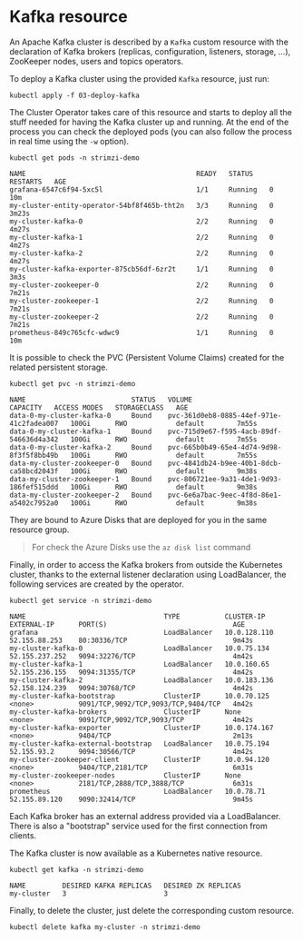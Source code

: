 # Kafka resource

An Apache Kafka cluster is described by a `Kafka` custom resource with the declaration of Kafka brokers (replicas, configuration, listeners, storage, ...), ZooKeeper nodes, users and topics operators.

To deploy a Kafka cluster using the provided `Kafka` resource, just run:

```shell
kubectl apply -f 03-deploy-kafka
```

The Cluster Operator takes care of this resource and starts to deploy all the stuff needed for having the Kafka cluster up and running.
At the end of the process you can check the deployed pods (you can also follow the process in real time using the `-w` option).

```shell
kubectl get pods -n strimzi-demo

NAME                                          READY   STATUS    RESTARTS   AGE
grafana-6547c6f94-5xc5l                       1/1     Running   0          10m
my-cluster-entity-operator-54bf8f465b-tht2n   3/3     Running   0          3m23s
my-cluster-kafka-0                            2/2     Running   0          4m27s
my-cluster-kafka-1                            2/2     Running   0          4m27s
my-cluster-kafka-2                            2/2     Running   0          4m27s
my-cluster-kafka-exporter-875cb56df-6zr2t     1/1     Running   0          3m3s
my-cluster-zookeeper-0                        2/2     Running   0          7m21s
my-cluster-zookeeper-1                        2/2     Running   0          7m21s
my-cluster-zookeeper-2                        2/2     Running   0          7m21s
prometheus-849c765cfc-wdwc9                   1/1     Running   0          10m
```

It is possible to check the PVC (Persistent Volume Claims) created for the related persistent storage.

```shell
kubectl get pvc -n strimzi-demo

NAME                          STATUS   VOLUME                                     CAPACITY   ACCESS MODES   STORAGECLASS   AGE
data-0-my-cluster-kafka-0     Bound    pvc-361d0eb8-0885-44ef-971e-41c2fadea007   100Gi      RWO            default        7m55s
data-0-my-cluster-kafka-1     Bound    pvc-715d9e67-f595-4acb-89df-546636d4a342   100Gi      RWO            default        7m55s
data-0-my-cluster-kafka-2     Bound    pvc-665b0b49-65e4-4d74-9d98-8f3f5f8bb49b   100Gi      RWO            default        7m55s
data-my-cluster-zookeeper-0   Bound    pvc-4841db24-b9ee-40b1-8dcb-ca58bcd2043f   100Gi      RWO            default        9m38s
data-my-cluster-zookeeper-1   Bound    pvc-806721ee-9a31-4de1-9d93-186fef515ddd   100Gi      RWO            default        9m38s
data-my-cluster-zookeeper-2   Bound    pvc-6e6a7bac-9eec-4f8d-86e1-a5402c7952a0   100Gi      RWO            default        9m38s
```

They are bound to Azure Disks that are deployed for you in the same resource group.

> For check the Azure Disks use the `az disk list` command

Finally, in order to access the Kafka brokers from outside the Kubernetes cluster, thanks to the external listener declaration using LoadBalancer, the following services are created by the operator.

```shell
kubectl get service -n strimzi-demo

NAME                                  TYPE           CLUSTER-IP     EXTERNAL-IP      PORT(S)                               AGE
grafana                               LoadBalancer   10.0.128.110   52.155.88.253    80:30336/TCP                          9m43s
my-cluster-kafka-0                    LoadBalancer   10.0.75.134    52.155.237.252   9094:32276/TCP                        4m42s
my-cluster-kafka-1                    LoadBalancer   10.0.160.65    52.155.236.155   9094:31355/TCP                        4m42s
my-cluster-kafka-2                    LoadBalancer   10.0.183.136   52.158.124.239   9094:30768/TCP                        4m42s
my-cluster-kafka-bootstrap            ClusterIP      10.0.70.125    <none>           9091/TCP,9092/TCP,9093/TCP,9404/TCP   4m42s
my-cluster-kafka-brokers              ClusterIP      None           <none>           9091/TCP,9092/TCP,9093/TCP            4m42s
my-cluster-kafka-exporter             ClusterIP      10.0.174.167   <none>           9404/TCP                              2m13s
my-cluster-kafka-external-bootstrap   LoadBalancer   10.0.75.194    52.155.93.2      9094:30566/TCP                        4m42s
my-cluster-zookeeper-client           ClusterIP      10.0.94.120    <none>           9404/TCP,2181/TCP                     6m31s
my-cluster-zookeeper-nodes            ClusterIP      None           <none>           2181/TCP,2888/TCP,3888/TCP            6m31s
prometheus                            LoadBalancer   10.0.78.71     52.155.89.120    9090:32414/TCP                        9m45s
```

Each Kafka broker has an external address provided via a LoadBalancer.
There is also a "bootstrap" service used for the first connection from clients.

The Kafka cluster is now available as a Kubernetes native resource.

```shell
kubectl get kafka -n strimzi-demo

NAME         DESIRED KAFKA REPLICAS   DESIRED ZK REPLICAS
my-cluster   3                        3
```

Finally, to delete the cluster, just delete the corresponding custom resource.

```shell
kubectl delete kafka my-cluster -n strimzi-demo
```